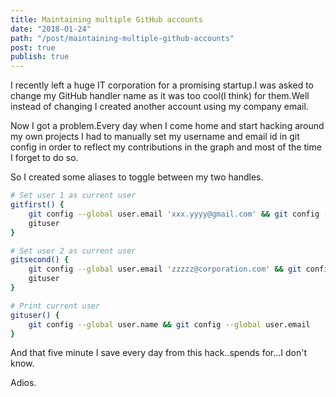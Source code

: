 ```yaml
---
title: Maintaining multiple GitHub accounts
date: "2018-01-24"
path: "/post/maintaining-multiple-github-accounts"
post: true
publish: true
---
```


I recently left a huge IT corporation for a promising startup.I was asked to 
change my GitHub handler name as it was too cool(I think) for them.Well instead
of changing I created another account using my company email.

Now I got a problem.Every day when I come home and start hacking around my own
projects I had to manually set my username and email id in git config in order
to reflect my contributions in the graph and most of the time I forget to do so.

So I created some aliases to toggle between my two handles.

``` bash
# Set user 1 as current user
gitfirst() {
	git config --global user.email 'xxx.yyyy@gmail.com' && git config --global user.name 'mrprofessor'
  	gituser
}

# Set user 2 as current user
gitsecond() {
	git config --global user.email 'zzzzz@corporation.com' && git config --global user.name 'rudrabot'
  	gituser
}

# Print current user
gituser() {
	git config --global user.name && git config --global user.email
}
```

And that five minute I save every day from this hack..spends for...I don't know.

Adios.

